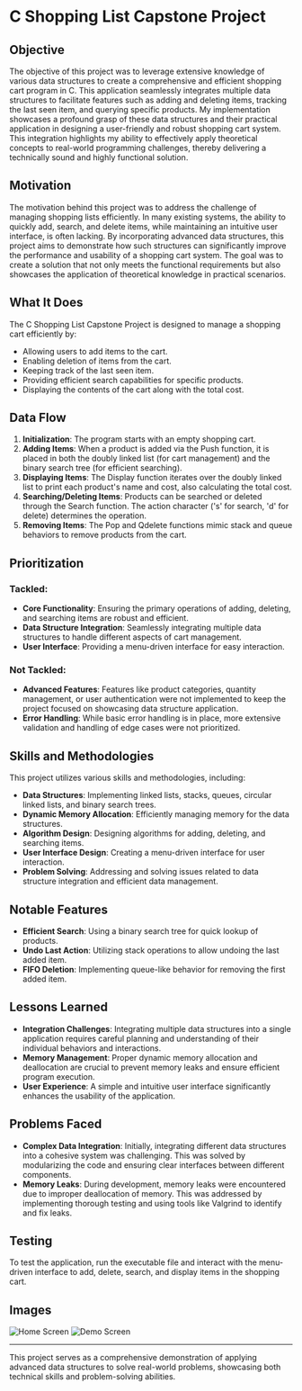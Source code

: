 # C Shopping List Capstone Project

## Objective

The objective of this project was to leverage extensive knowledge of various data structures to create a comprehensive and efficient shopping cart program in C. This application seamlessly integrates multiple data structures to facilitate features such as adding and deleting items, tracking the last seen item, and querying specific products. My implementation showcases a profound grasp of these data structures and their practical application in designing a user-friendly and robust shopping cart system. This integration highlights my ability to effectively apply theoretical concepts to real-world programming challenges, thereby delivering a technically sound and highly functional solution.

## Motivation

The motivation behind this project was to address the challenge of managing shopping lists efficiently. In many existing systems, the ability to quickly add, search, and delete items, while maintaining an intuitive user interface, is often lacking. By incorporating advanced data structures, this project aims to demonstrate how such structures can significantly improve the performance and usability of a shopping cart system. The goal was to create a solution that not only meets the functional requirements but also showcases the application of theoretical knowledge in practical scenarios.

## What It Does

The C Shopping List Capstone Project is designed to manage a shopping cart efficiently by:

- Allowing users to add items to the cart.
- Enabling deletion of items from the cart.
- Keeping track of the last seen item.
- Providing efficient search capabilities for specific products.
- Displaying the contents of the cart along with the total cost.

## Data Flow

1. **Initialization**: The program starts with an empty shopping cart.
2. **Adding Items**: When a product is added via the Push function, it is placed in both the doubly linked list (for cart management) and the binary search tree (for efficient searching).
3. **Displaying Items**: The Display function iterates over the doubly linked list to print each product's name and cost, also calculating the total cost.
4. **Searching/Deleting Items**: Products can be searched or deleted through the Search function. The action character ('s' for search, 'd' for delete) determines the operation.
5. **Removing Items**: The Pop and Qdelete functions mimic stack and queue behaviors to remove products from the cart.

## Prioritization

### Tackled:

- **Core Functionality**: Ensuring the primary operations of adding, deleting, and searching items are robust and efficient.
- **Data Structure Integration**: Seamlessly integrating multiple data structures to handle different aspects of cart management.
- **User Interface**: Providing a menu-driven interface for easy interaction.

### Not Tackled:

- **Advanced Features**: Features like product categories, quantity management, or user authentication were not implemented to keep the project focused on showcasing data structure application.
- **Error Handling**: While basic error handling is in place, more extensive validation and handling of edge cases were not prioritized.

## Skills and Methodologies

This project utilizes various skills and methodologies, including:

- **Data Structures**: Implementing linked lists, stacks, queues, circular linked lists, and binary search trees.
- **Dynamic Memory Allocation**: Efficiently managing memory for the data structures.
- **Algorithm Design**: Designing algorithms for adding, deleting, and searching items.
- **User Interface Design**: Creating a menu-driven interface for user interaction.
- **Problem Solving**: Addressing and solving issues related to data structure integration and efficient data management.

## Notable Features

- **Efficient Search**: Using a binary search tree for quick lookup of products.
- **Undo Last Action**: Utilizing stack operations to allow undoing the last added item.
- **FIFO Deletion**: Implementing queue-like behavior for removing the first added item.

## Lessons Learned

- **Integration Challenges**: Integrating multiple data structures into a single application requires careful planning and understanding of their individual behaviors and interactions.
- **Memory Management**: Proper dynamic memory allocation and deallocation are crucial to prevent memory leaks and ensure efficient program execution.
- **User Experience**: A simple and intuitive user interface significantly enhances the usability of the application.

## Problems Faced

- **Complex Data Integration**: Initially, integrating different data structures into a cohesive system was challenging. This was solved by modularizing the code and ensuring clear interfaces between different components.
- **Memory Leaks**: During development, memory leaks were encountered due to improper deallocation of memory. This was addressed by implementing thorough testing and using tools like Valgrind to identify and fix leaks.

## Testing

To test the application, run the executable file and interact with the menu-driven interface to add, delete, search, and display items in the shopping cart.

## Images
![Home Screen](imgages/1.png)
![Demo Screen](imgages/2.png)


---

This project serves as a comprehensive demonstration of applying advanced data structures to solve real-world problems, showcasing both technical skills and problem-solving abilities.
